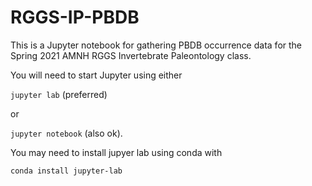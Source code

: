 # RGGS-IP-PBDB

This is a Jupyter notebook for gathering PBDB occurrence data for the Spring 2021 AMNH RGGS Invertebrate Paleontology class.

You will need to start Jupyter using either

`jupyter lab`  (preferred)

or

`jupyter notebook` (also ok).

You may need to install jupyer lab using conda with

`conda install jupyter-lab`

